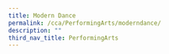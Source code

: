 ```yaml
---
title: Modern Dance
permalink: /cca/PerformingArts/moderndance/
description: ""
third_nav_title: PerformingArts
---
```



